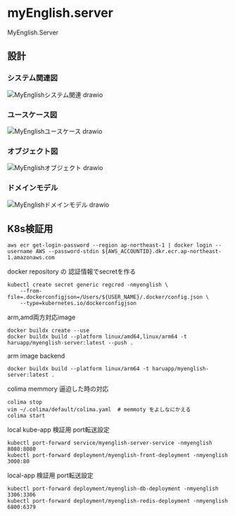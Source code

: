 # myEnglish.server
MyEnglish.Server

## 設計


### システム関連図
![MyEnglishシステム関連 drawio](https://github.com/user-attachments/assets/00126fa1-37d4-4219-b5be-d14c037ffdb5)

### ユースケース図
![MyEnglishユースケース drawio](https://github.com/user-attachments/assets/be3442c3-d2d3-4e3a-8019-96aff34f9de0)

### オブジェクト図
![MyEnglishオブジェクト drawio](https://github.com/user-attachments/assets/09be72d8-9bbe-41f7-9f2f-1b36ac9bfd47)

### ドメインモデル
![MyEnglishドメインモデル drawio](https://github.com/user-attachments/assets/b9e108db-c0dd-4aa7-9c1a-6dde4803103e)

## K8s検証用

```shell
aws ecr get-login-password --region ap-northeast-1 | docker login --username AWS --password-stdin ${AWS_ACCOUNTID}.dkr.ecr.ap-northeast-1.amazonaws.com
```

docker repository の 認証情報でsecretを作る
```shell
kubectl create secret generic regcred -nmyenglish \
    --from-file=.dockerconfigjson=/Users/${USER_NAME}/.docker/config.json \
    --type=kubernetes.io/dockerconfigjson
```

arm,amd両方対応image
```shell
docker buildx create --use 
docker buildx build --platform linux/amd64,linux/arm64 -t haruapp/myenglish-server:latest --push .
```

arm image backend
```shell
docker buildx build --platform linux/arm64 -t haruapp/myenglish-server:latest . 
```


colima memmory 逼迫した時の対応
```shell
colima stop
vim ~/.colima/default/colima.yaml  # memmoty をよしなにかえる
colima start
```

local kube-app 検証用 port転送設定
```shell
kubectl port-forward service/myenglish-server-service -nmyenglish  8080:8080
kubectl port-forward deployment/myenglish-front-deployment -nmyenglish  3000:80
```

local-app 検証用 port転送設定
```shell
kubectl port-forward deployment/myenglish-db-deployment -nmyenglish  3306:3306
kubectl port-forward deployment/myenglish-redis-deployment -nmyenglish  6800:6379
```

